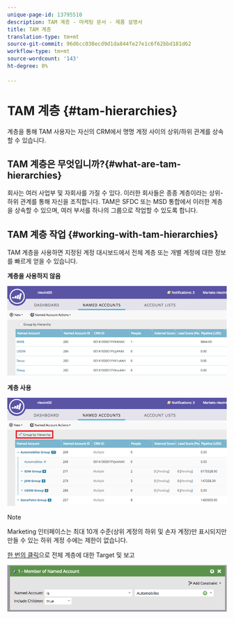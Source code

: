 ```yaml
---
unique-page-id: 13795510
description: TAM 계층 - 마케팅 문서 - 제품 설명서
title: TAM 계층
translation-type: tm+mt
source-git-commit: 96d6cc030ecd9d1da844fe27e1c6f62bbd181d62
workflow-type: tm+mt
source-wordcount: '143'
ht-degree: 0%

---
```



# TAM 계층 {#tam-hierarchies}

계층을 통해 TAM 사용자는 자신의 CRM에서 명명 계정 사이의 상위/하위 관계를 상속할 수 있습니다.

## TAM 계층은 무엇입니까?{#what-are-tam-hierarchies}

회사는 여러 사업부 및 자회사를 가질 수 있다. 이러한 회사들은 종종 계층이라는 상위-하위 관계를 통해 자신을 조직합니다. TAM은 SFDC 또는 MSD 통합에서 이러한 계층을 상속할 수 있으며, 여러 부서를 하나의 그룹으로 작업할 수 있도록 합니다.

## TAM 계층 작업 {#working-with-tam-hierarchies}

TAM 계층을 사용하면 지정된 계정 대시보드에서 전체 계층 또는 개별 계정에 대한 정보를 빠르게 얻을 수 있습니다.

**계층을 사용하지 않음**

![](assets/before.png)

**계층 사용**

![](assets/after.png)

>[!NOTE]
>
>Marketing 인터페이스는 최대 10개 수준(상위 계정의 하위 및 손자 계정)만 표시되지만 만들 수 있는 하위 계정 수에는 제한이 없습니다.

[한 번의 클릭](/help/marketo/product-docs/target-account-management/engage/account-filters.md#member-of-named-account)으로 전체 계층에 대한 Target 및 보고

![](assets/member.png)
